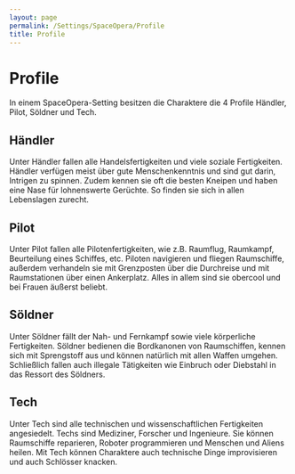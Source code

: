```yaml
---
layout: page
permalink: /Settings/SpaceOpera/Profile
title: Profile
---
```


# Profile

In einem SpaceOpera-Setting besitzen die Charaktere die 4 Profile Händler, Pilot, Söldner und Tech.

## Händler

Unter Händler fallen alle Handelsfertigkeiten und viele soziale Fertigkeiten. Händler verfügen meist über gute Menschenkenntnis und sind gut darin, Intrigen zu spinnen. Zudem kennen sie oft die besten Kneipen und haben eine Nase für lohnenswerte Gerüchte. So finden sie sich in allen Lebenslagen zurecht.

## Pilot

Unter Pilot fallen alle Pilotenfertigkeiten, wie z.B. Raumflug, Raumkampf, Beurteilung eines Schiffes, etc. Piloten navigieren und fliegen Raumschiffe, außerdem verhandeln sie mit Grenzposten über die Durchreise und mit Raumstationen über einen Ankerplatz. Alles in allem sind sie obercool und bei Frauen äußerst beliebt.

## Söldner

Unter Söldner fällt der Nah- und Fernkampf sowie viele körperliche Fertigkeiten. Söldner bedienen die Bordkanonen von Raumschiffen, kennen sich mit Sprengstoff aus und können natürlich mit allen Waffen umgehen. Schließlich fallen auch illegale Tätigkeiten wie Einbruch oder Diebstahl in das Ressort des Söldners.

## Tech

Unter Tech sind alle technischen und wissenschaftlichen Fertigkeiten angesiedelt. Techs sind Mediziner, Forscher und Ingenieure. Sie können Raumschiffe reparieren, Roboter programmieren und Menschen und Aliens heilen. Mit Tech können Charaktere auch technische Dinge improvisieren und auch Schlösser knacken.
